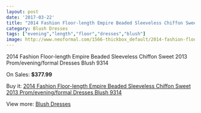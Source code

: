 ```yaml
---
layout: post
date: '2017-03-22'
title: "2014 Fashion Floor-length Empire Beaded Sleeveless Chiffon Sweet 2013 Prom/evening/formal Dresses Blush 9314"
category: Blush Dresses
tags: ["evening","length","floor","dresses","blush"]
image: http://www.neoformal.com/1566-thickbox_default/2014-fashion-floor-length-empire-beaded-sleeveless-chiffon-sweet-2013-prom-evening-formal-dresses-blush-9314.jpg
---
```

2014 Fashion Floor-length Empire Beaded Sleeveless Chiffon Sweet 2013 Prom/evening/formal Dresses Blush 9314

On Sales: **$377.99**
<a href="https://www.neoformal.com/en/blush-dresses/563-2014-fashion-floor-length-empire-beaded-sleeveless-chiffon-sweet-2013-prom-evening-formal-dresses-blush-9314.html"><amp-img layout="responsive" width="600" height="600" src="//www.neoformal.com/1566-thickbox_default/2014-fashion-floor-length-empire-beaded-sleeveless-chiffon-sweet-2013-prom-evening-formal-dresses-blush-9314.jpg" alt="2014 Fashion Floor-length Empire Beaded Sleeveless Chiffon Sweet 2013 Prom/evening/formal Dresses Blush 9314 0" /></a>
<a href="https://www.neoformal.com/en/blush-dresses/563-2014-fashion-floor-length-empire-beaded-sleeveless-chiffon-sweet-2013-prom-evening-formal-dresses-blush-9314.html"><amp-img layout="responsive" width="600" height="600" src="//www.neoformal.com/1567-thickbox_default/2014-fashion-floor-length-empire-beaded-sleeveless-chiffon-sweet-2013-prom-evening-formal-dresses-blush-9314.jpg" alt="2014 Fashion Floor-length Empire Beaded Sleeveless Chiffon Sweet 2013 Prom/evening/formal Dresses Blush 9314 1" /></a>

Buy it: [2014 Fashion Floor-length Empire Beaded Sleeveless Chiffon Sweet 2013 Prom/evening/formal Dresses Blush 9314](https://www.neoformal.com/en/blush-dresses/563-2014-fashion-floor-length-empire-beaded-sleeveless-chiffon-sweet-2013-prom-evening-formal-dresses-blush-9314.html "2014 Fashion Floor-length Empire Beaded Sleeveless Chiffon Sweet 2013 Prom/evening/formal Dresses Blush 9314")

View more: [Blush Dresses](https://www.neoformal.com/en/7-blush-dresses "Blush Dresses")